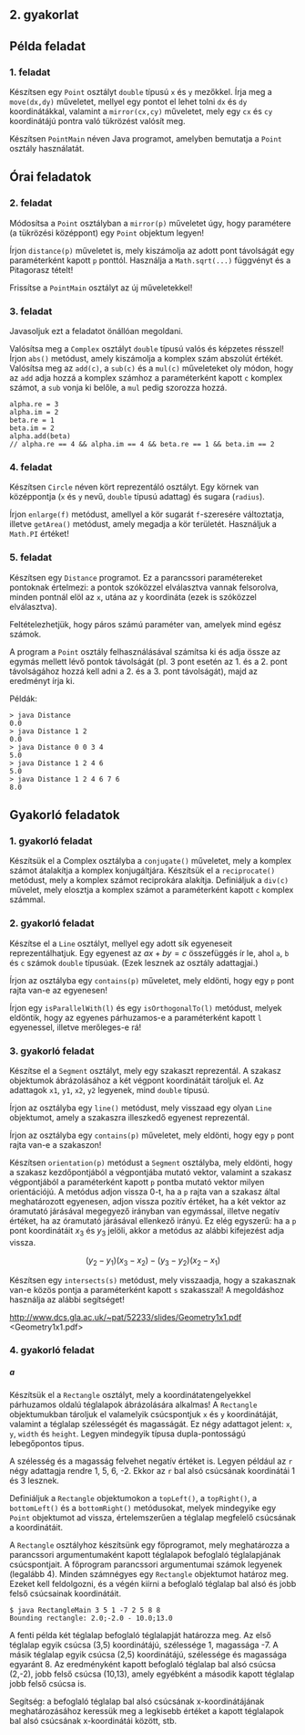 ## 2. gyakorlat

## Példa feladat

### 1. feladat

Készítsen egy `Point` osztályt `double` típusú `x` és `y` mezőkkel.
Írja meg a `move(dx,dy)` műveletet, mellyel egy pontot el lehet tolni `dx`
és `dy` koordinátákkal, valamint a `mirror(cx,cy)` műveletet, mely egy
`cx` és `cy` koordinátájú pontra való tükrözést valósít meg.

Készítsen `PointMain` néven Java programot, amelyben bemutatja a
`Point` osztály használatát.

## Órai feladatok

### 2. feladat

Módosítsa a `Point` osztályban a `mirror(p)` műveletet úgy, hogy paramétere
(a tükrözési középpont) egy `Point` objektum legyen!

Írjon `distance(p)` műveletet is, mely kiszámolja az adott pont távolságát
egy paraméterként kapott `p` ponttól. Használja a `Math.sqrt(...)`
függvényt és a Pitagorasz tételt!

Frissítse a `PointMain` osztályt az új műveletekkel!

### 3. feladat

Javasoljuk ezt a feladatot önállóan megoldani.

Valósítsa meg a `Complex` osztályt `double` típusú valós és képzetes
résszel! Írjon `abs()` metódust, amely kiszámolja a komplex szám abszolút
értékét. Valósítsa meg az `add(c)`, a `sub(c)` és a `mul(c)` műveleteket
oly módon, hogy az `add` adja hozzá a komplex számhoz a paraméterként
kapott `c` komplex számot, a `sub` vonja ki belőle, a `mul` pedig
szorozza hozzá.

~~~{.java}
alpha.re = 3
alpha.im = 2
beta.re = 1
beta.im = 2
alpha.add(beta)
// alpha.re == 4 && alpha.im == 4 && beta.re == 1 && beta.im == 2
~~~

### 4. feladat

Készítsen `Circle` néven kört reprezentáló osztályt. Egy körnek van
középpontja (`x` és `y` nevű, `double` típusú adattag) és sugara (`radius`).

Írjon `enlarge(f)` metódust, amellyel a kör sugarát `f`-szeresére
változtatja, illetve `getArea()`  metódust, amely megadja a kör
területét. Használjuk a `Math.PI` értéket!

### 5. feladat

Készítsen egy `Distance` programot. Ez a parancssori paramétereket
pontoknak értelmezi: a pontok szóközzel elválasztva vannak felsorolva,
minden pontnál elöl az `x`, utána az `y` koordináta (ezek is szóközzel
elválasztva).

Feltételezhetjük, hogy páros számú paraméter van, amelyek mind egész számok.

A program a `Point` osztály felhasználásával számítsa ki és adja össze az
egymás mellett lévő pontok távolságát (pl. 3 pont esetén az 1. és a 2.
pont távolságához hozzá kell adni a 2. és a 3. pont távolságát), majd
az eredményt írja ki.

Példák:

~~~
> java Distance
0.0
> java Distance 1 2
0.0
> java Distance 0 0 3 4
5.0
> java Distance 1 2 4 6
5.0
> java Distance 1 2 4 6 7 6
8.0
~~~

## Gyakorló feladatok

### 1. gyakorló feladat

Készítsük el a Complex osztályba a `conjugate()` műveletet, mely a
komplex számot átalakítja a komplex konjugáltjára. Készítsük el a
`reciprocate()` metódust, mely a komplex számot reciprokára alakítja.
Definiáljuk a `div(c)` művelet, mely elosztja a komplex számot a
paraméterként kapott `c` komplex számmal.

### 2. gyakorló feladat

Készítse el a `Line` osztályt, mellyel egy adott sík egyeneseit
reprezentálhatjuk. Egy egyenest az $ax + by = c$ összefüggés ír
le, ahol `a`, `b` és `c` számok `double` típusúak. (Ezek lesznek
az osztály adattagjai.)

Írjon az osztályba egy `contains(p)` műveletet, mely eldönti,
hogy egy `p` pont rajta van-e az egyenesen!

Írjon egy `isParallelWith(l)` és egy `isOrthogonalTo(l)` metódust,
melyek eldöntik, hogy az egyenes párhuzamos-e a paraméterként kapott
`l` egyenessel, illetve merőleges-e rá!

### 3. gyakorló feladat

Készítse el a `Segment` osztályt, mely egy szakaszt reprezentál.
A szakasz objektumok ábrázolásához a két végpont koordinátáit tároljuk
el. Az adattagok `x1`, `y1`, `x2`, `y2` legyenek, mind `double`
típusú.

Írjon az osztályba egy `line()` metódust, mely visszaad egy olyan
`Line` objektumot, amely a szakaszra illeszkedő egyenest reprezentál.

Írjon az osztályba egy `contains(p)` műveletet, mely eldönti,
hogy egy `p` pont rajta van-e a szakaszon!

Készítsen `orientation(p)` metódust a `Segment` osztályba, mely
eldönti, hogy a szakasz kezdőpontjából a végpontjába mutató vektor,
valamint a szakasz végpontjából a paraméterként kapott `p` pontba
mutató vektor milyen orientációjú. A metódus adjon vissza 0-t, ha
a `p` rajta van a szakasz által meghatározott egyenesen, adjon vissza
pozitív értéket, ha a két vektor az óramutató járásával megegyező irányban
van egymással, illetve negatív értéket, ha az óramutató járásával
ellenkező irányú. Ez elég egyszerű: ha a `p` pont koordinátáit $x_3$ és
$y_3$ jelöli, akkor a metódus az alábbi kifejezést adja vissza.

$$(y_2 - y_1)(x_3 - x_2) - (y_3 - y_2)(x_2 - x_1)$$

Készítsen egy `intersects(s)` metódust, mely visszaadja, hogy a
szakasznak van-e közös pontja a paraméterként kapott `s` szakasszal!
A megoldáshoz használja az alábbi segítséget!

<http://www.dcs.gla.ac.uk/~pat/52233/slides/Geometry1x1.pdf>
<Geometry1x1.pdf>

### 4. gyakorló feladat

##### a

Készítsük el a `Rectangle` osztályt, mely a koordinátatengelyekkel párhuzamos oldalú téglalapok
ábrázolására alkalmas! A `Rectangle` objektumukban tároljuk el valamelyik csúcspontjuk `x` és
`y` koordinátáját, valamint a téglalap szélességét és magasságát. Ez négy adattagot jelent:
`x`, `y`, `width` és `height`. Legyen mindegyik típusa dupla-pontosságú lebegőpontos típus.

A szélesség és a magasság felvehet negatív értéket is. Legyen például az `r` négy adattagja
rendre 1, 5, 6, -2. Ekkor az `r` bal alsó csúcsának koordinátái 1 és 3 lesznek.

Definiáljuk a `Rectangle` objektumokon a `topLeft()`, a `topRight()`, a `bottomLeft()` és a
`bottomRight()` metódusokat, melyek mindegyike egy `Point` objektumot ad vissza, értelemszerűen
a téglalap megfelelő csúcsának a koordinátáit.

A `Rectangle` osztályhoz készítsünk egy főprogramot, mely meghatározza a parancssori argumentumaként
kapott téglalapok befoglaló téglalapjának csúcspontjait. A főprogram parancssori argumentumai számok
legyenek (legalább 4). Minden számnégyes egy `Rectangle` objektumot határoz meg. Ezeket kell
feldolgozni, és a végén kiírni a befoglaló téglalap bal alsó és jobb felső csúcsainak koordinátáit.

~~~
$ java RectangleMain 3 5 1 -7 2 5 8 8
Bounding rectangle: 2.0;-2.0 - 10.0;13.0
~~~

A fenti példa két téglalap befoglaló téglalapját határozza meg. Az első téglalap egyik csúcsa (3,5)
koordinátájú, szélessége 1, magassága -7. A másik téglalap egyik csúcsa (2,5) koordinátájú, szélessége
és magassága egyaránt 8. Az eredményként kapott befoglaló téglalap bal alsó csúcsa (2,-2), jobb felső
csúcsa (10,13), amely egyébként a második kapott téglalap jobb felső csúcsa is.

Segítség: a befoglaló téglalap bal alsó csúcsának x-koordinátájának meghatározásához keressük meg a
legkisebb értéket a kapott téglalapok bal alsó csúcsának x-koordinátái között, stb.

